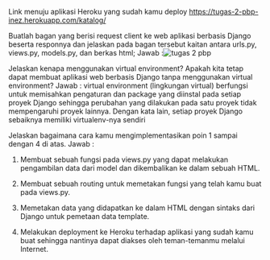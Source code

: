 Link menuju aplikasi Heroku yang sudah kamu deploy
https://tugas-2-pbp-inez.herokuapp.com/katalog/


Buatlah bagan yang berisi request client ke web aplikasi berbasis Django beserta responnya dan jelaskan pada bagan tersebut kaitan antara urls.py, views.py, models.py, dan berkas html;
Jawab :![tugas 2 pbp](https://user-images.githubusercontent.com/112611192/190313674-727cc450-b0c4-4bca-b1c1-b0a4cc0ad4f3.jpg)

Jelaskan kenapa menggunakan virtual environment? Apakah kita tetap dapat membuat aplikasi web berbasis Django tanpa menggunakan virtual environment?
Jawab : 
virtual environment (lingkungan virtual) berfungsi untuk memisahkan pengaturan dan package yang diinstal pada setiap proyek Django sehingga perubahan yang dilakukan pada satu proyek tidak mempengaruhi proyek lainnya. Dengan kata lain, setiap proyek Django sebaiknya memiliki virtualenv-nya sendiri


Jelaskan bagaimana cara kamu mengimplementasikan poin 1 sampai dengan 4 di atas.
Jawab :
1. Membuat sebuah fungsi pada views.py yang dapat melakukan pengambilan data dari model dan dikembalikan ke dalam sebuah HTML.

2. Membuat sebuah routing untuk memetakan fungsi yang telah kamu buat pada views.py.

3. Memetakan data yang didapatkan ke dalam HTML dengan sintaks dari Django untuk pemetaan data template.

4. Melakukan deployment ke Heroku terhadap aplikasi yang sudah kamu buat sehingga nantinya dapat diakses oleh teman-temanmu melalui Internet.
